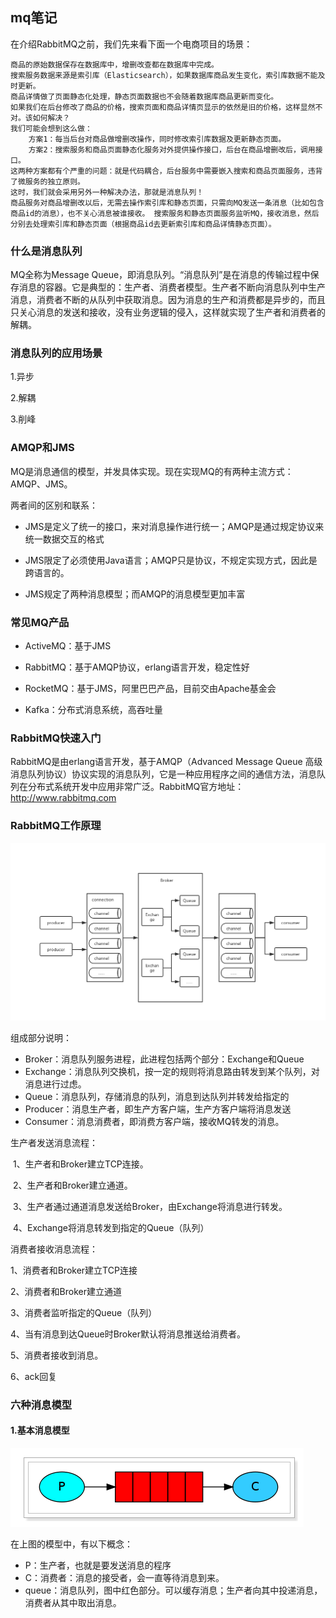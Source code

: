 ## 								mq笔记

在介绍RabbitMQ之前，我们先来看下面一个电商项目的场景：

```text
商品的原始数据保存在数据库中，增删改查都在数据库中完成。
搜索服务数据来源是索引库（Elasticsearch），如果数据库商品发生变化，索引库数据不能及时更新。
商品详情做了页面静态化处理，静态页面数据也不会随着数据库商品更新而变化。
如果我们在后台修改了商品的价格，搜索页面和商品详情页显示的依然是旧的价格，这样显然不对。该如何解决？  
我们可能会想到这么做：
	方案1：每当后台对商品做增删改操作，同时修改索引库数据及更新静态页面。
	方案2：搜索服务和商品页面静态化服务对外提供操作接口，后台在商品增删改后，调用接口。 
这两种方案都有个严重的问题：就是代码耦合，后台服务中需要嵌入搜索和商品页面服务，违背了微服务的独立原则。
这时，我们就会采用另外一种解决办法，那就是消息队列！
商品服务对商品增删改以后，无需去操作索引库和静态页面，只需向MQ发送一条消息（比如包含商品id的消息），也不关心消息被谁接收。 搜索服务和静态页面服务监听MQ，接收消息，然后分别去处理索引库和静态页面（根据商品id去更新索引库和商品详情静态页面）。
```
### 什么是消息队列

MQ全称为Message Queue，即消息队列。“消息队列”是在消息的传输过程中保存消息的容器。它是典型的：生产者、消费者模型。生产者不断向消息队列中生产消息，消费者不断的从队列中获取消息。因为消息的生产和消费都是异步的，而且只关心消息的发送和接收，没有业务逻辑的侵入，这样就实现了生产者和消费者的解耦。

### 消息队列的应用场景

1.异步

2.解耦

3.削峰

### AMQP和JMS
MQ是消息通信的模型，并发具体实现。现在实现MQ的有两种主流方式：AMQP、JMS。

两者间的区别和联系：

- JMS是定义了统一的接口，来对消息操作进行统一；AMQP是通过规定协议来统一数据交互的格式

- JMS限定了必须使用Java语言；AMQP只是协议，不规定实现方式，因此是跨语言的。

- JMS规定了两种消息模型；而AMQP的消息模型更加丰富

### 常见MQ产品
- ActiveMQ：基于JMS

- RabbitMQ：基于AMQP协议，erlang语言开发，稳定性好

- RocketMQ：基于JMS，阿里巴巴产品，目前交由Apache基金会

- Kafka：分布式消息系统，高吞吐量

### RabbitMQ快速入门

RabbitMQ是由erlang语言开发，基于AMQP（Advanced Message Queue 高级消息队列协议）协议实现的消息队列，它是一种应用程序之间的通信方法，消息队列在分布式系统开发中应用非常广泛。RabbitMQ官方地址：http://www.rabbitmq.com

### RabbitMQ工作原理

![RabbitMQ工作原理](src\main\resources\static\image\RabbitMQ工作原理.png)

组成部分说明：

- Broker：消息队列服务进程，此进程包括两个部分：Exchange和Queue
- Exchange：消息队列交换机，按一定的规则将消息路由转发到某个队列，对消息进行过虑。
- Queue：消息队列，存储消息的队列，消息到达队列并转发给指定的
- Producer：消息生产者，即生产方客户端，生产方客户端将消息发送
- Consumer：消息消费者，即消费方客户端，接收MQ转发的消息。

 生产者发送消息流程： 

​	1、生产者和Broker建立TCP连接。

​	2、生产者和Broker建立通道。

​	3、生产者通过通道消息发送给Broker，由Exchange将消息进行转发。

​	4、Exchange将消息转发到指定的Queue（队列）

消费者接收消息流程：

1、消费者和Broker建立TCP连接

2、消费者和Broker建立通道

3、消费者监听指定的Queue（队列）

4、当有消息到达Queue时Broker默认将消息推送给消费者。

5、消费者接收到消息。

6、ack回复

### 六种消息模型

#### 1.基本消息模型

![基本消息模型](src\main\resources\static\image\基本消息模型.png)

在上图的模型中，有以下概念：

- P：生产者，也就是要发送消息的程序
- C：消费者：消息的接受者，会一直等待消息到来。
- queue：消息队列，图中红色部分。可以缓存消息；生产者向其中投递消息，消费者从其中取出消息。